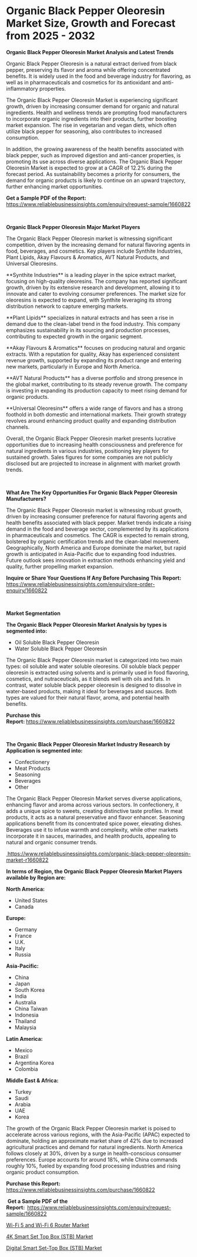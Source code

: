 <p><h1>Organic Black Pepper Oleoresin Market Size, Growth and Forecast from 2025 - 2032</h1></p><p><strong>Organic Black Pepper Oleoresin Market Analysis and Latest Trends</strong></p>
<p><p>Organic Black Pepper Oleoresin is a natural extract derived from black pepper, preserving its flavor and aroma while offering concentrated benefits. It is widely used in the food and beverage industry for flavoring, as well as in pharmaceuticals and cosmetics for its antioxidant and anti-inflammatory properties. </p><p>The Organic Black Pepper Oleoresin Market is experiencing significant growth, driven by increasing consumer demand for organic and natural ingredients. Health and wellness trends are prompting food manufacturers to incorporate organic ingredients into their products, further boosting market expansion. The rise in vegetarian and vegan diets, which often utilize black pepper for seasoning, also contributes to increased consumption. </p><p>In addition, the growing awareness of the health benefits associated with black pepper, such as improved digestion and anti-cancer properties, is promoting its use across diverse applications. The Organic Black Pepper Oleoresin Market is expected to grow at a CAGR of 12.2% during the forecast period. As sustainability becomes a priority for consumers, the demand for organic products is likely to continue on an upward trajectory, further enhancing market opportunities.</p></p>
<p><strong>Get a Sample PDF of the Report:&nbsp;</strong> <a href="https://www.reliablebusinessinsights.com/enquiry/request-sample/1660822?utm_campaign=62&utm_medium=2&utm_source=Github&utm_content=ia&utm_term=17012025&utm_id=organic-black-pepper-oleoresin">https://www.reliablebusinessinsights.com/enquiry/request-sample/1660822</a></p>
<p>&nbsp;</p>
<p><strong>Organic Black Pepper Oleoresin Major Market Players</strong></p>
<p><p>The Organic Black Pepper Oleoresin market is witnessing significant competition, driven by the increasing demand for natural flavoring agents in food, beverages, and cosmetics. Key players include Synthite Industries, Plant Lipids, Akay Flavours & Aromatics, AVT Natural Products, and Universal Oleoresins.</p><p>**Synthite Industries** is a leading player in the spice extract market, focusing on high-quality oleoresins. The company has reported significant growth, driven by its extensive research and development, allowing it to innovate and cater to evolving consumer preferences. The market size for oleoresins is expected to expand, with Synthite leveraging its strong distribution network to capture emerging markets.</p><p>**Plant Lipids** specializes in natural extracts and has seen a rise in demand due to the clean-label trend in the food industry. This company emphasizes sustainability in its sourcing and production processes, contributing to expected growth in the organic segment.</p><p>**Akay Flavours & Aromatics** focuses on producing natural and organic extracts. With a reputation for quality, Akay has experienced consistent revenue growth, supported by expanding its product range and entering new markets, particularly in Europe and North America.</p><p>**AVT Natural Products** has a diverse portfolio and strong presence in the global market, contributing to its steady revenue growth. The company is investing in expanding its production capacity to meet rising demand for organic products.</p><p>**Universal Oleoresins** offers a wide range of flavors and has a strong foothold in both domestic and international markets. Their growth strategy revolves around enhancing product quality and expanding distribution channels.</p><p>Overall, the Organic Black Pepper Oleoresin market presents lucrative opportunities due to increasing health consciousness and preference for natural ingredients in various industries, positioning key players for sustained growth. Sales figures for some companies are not publicly disclosed but are projected to increase in alignment with market growth trends.</p></p>
<p>&nbsp;</p>
<p><strong>What Are The Key Opportunities For Organic Black Pepper Oleoresin Manufacturers?</strong></p>
<p><p>The Organic Black Pepper Oleoresin market is witnessing robust growth, driven by increasing consumer preference for natural flavoring agents and health benefits associated with black pepper. Market trends indicate a rising demand in the food and beverage sector, complemented by its applications in pharmaceuticals and cosmetics. The CAGR is expected to remain strong, bolstered by organic certification trends and the clean-label movement. Geographically, North America and Europe dominate the market, but rapid growth is anticipated in Asia-Pacific due to expanding food industries. Future outlook sees innovation in extraction methods enhancing yield and quality, further propelling market expansion.</p></p>
<p><strong>Inquire or Share Your Questions If Any Before Purchasing This Report:</strong> <a href="https://www.reliablebusinessinsights.com/enquiry/pre-order-enquiry/1660822?utm_campaign=62&utm_medium=2&utm_source=Github&utm_content=ia&utm_term=17012025&utm_id=organic-black-pepper-oleoresin">https://www.reliablebusinessinsights.com/enquiry/pre-order-enquiry/1660822</a></p>
<p>&nbsp;</p>
<p><strong>Market Segmentation</strong></p>
<p><strong>The Organic Black Pepper Oleoresin Market Analysis by types is segmented into:</strong></p>
<p><ul><li>Oil Soluble Black Pepper Oleoresin</li><li>Water Soluble Black Pepper Oleoresin</li></ul></p>
<p><p>The Organic Black Pepper Oleoresin market is categorized into two main types: oil soluble and water soluble oleoresins. Oil soluble black pepper oleoresin is extracted using solvents and is primarily used in food flavoring, cosmetics, and nutraceuticals, as it blends well with oils and fats. In contrast, water soluble black pepper oleoresin is designed to dissolve in water-based products, making it ideal for beverages and sauces. Both types are valued for their natural flavor, aroma, and potential health benefits.</p></p>
<p><strong>Purchase this Report:&nbsp;</strong><a href="https://www.reliablebusinessinsights.com/purchase/1660822?utm_campaign=62&utm_medium=2&utm_source=Github&utm_content=ia&utm_term=17012025&utm_id=organic-black-pepper-oleoresin">https://www.reliablebusinessinsights.com/purchase/1660822</a></p>
<p>&nbsp;</p>
<p><strong>The Organic Black Pepper Oleoresin Market Industry Research by Application is segmented into:</strong></p>
<p><ul><li>Confectionery</li><li>Meat Products</li><li>Seasoning</li><li>Beverages</li><li>Other</li></ul></p>
<p><p>The Organic Black Pepper Oleoresin Market serves diverse applications, enhancing flavor and aroma across various sectors. In confectionery, it adds a unique spice to sweets, creating distinctive taste profiles. In meat products, it acts as a natural preservative and flavor enhancer. Seasoning applications benefit from its concentrated spice power, elevating dishes. Beverages use it to infuse warmth and complexity, while other markets incorporate it in sauces, marinades, and health products, appealing to natural and organic consumer trends.</p></p>
<p><a href="https://www.reliablebusinessinsights.com/organic-black-pepper-oleoresin-market-r1660822?utm_campaign=62&utm_medium=2&utm_source=Github&utm_content=ia&utm_term=17012025&utm_id=organic-black-pepper-oleoresin">&nbsp;https://www.reliablebusinessinsights.com/organic-black-pepper-oleoresin-market-r1660822</a></p>
<p><strong>In terms of Region, the Organic Black Pepper Oleoresin Market Players available by Region are:</strong></p>
<p>
    <p> <strong> North America: </strong>
        <ul>
            <li>United States</li>
            <li>Canada</li>
        </ul>
        </p> 
    <p> <strong> Europe: </strong>
        <ul>
            <li>Germany</li>
            <li>France</li>
            <li>U.K.</li>
            <li>Italy</li>
            <li>Russia</li>
        </ul>
        </p> 
    <p> <strong> Asia-Pacific: </strong>
        <ul>
            <li>China</li>
            <li>Japan</li>
            <li>South Korea</li>
            <li>India</li>
            <li>Australia</li>
            <li>China Taiwan</li>
            <li>Indonesia</li>
            <li>Thailand</li>
            <li>Malaysia</li>
        </ul>
        </p> 
    <p> <strong> Latin America: </strong>
        <ul>
            <li>Mexico</li>
            <li>Brazil</li>
            <li>Argentina Korea</li>
            <li>Colombia</li>
        </ul>
        </p> 
    <p> <strong> Middle East & Africa: </strong>
        <ul>
            <li>Turkey</li>
            <li>Saudi</li>
            <li>Arabia</li>
            <li>UAE</li>
            <li>Korea</li>
        </ul>
    </p>
    </p>
<p><p>The growth of the Organic Black Pepper Oleoresin market is poised to accelerate across various regions, with the Asia-Pacific (APAC) expected to dominate, holding an approximate market share of 42% due to increased agricultural practices and demand for natural ingredients. North America follows closely at 30%, driven by a surge in health-conscious consumer preferences. Europe accounts for around 18%, while China commands roughly 10%, fueled by expanding food processing industries and rising organic product consumption.</p></p>
<p><strong>Purchase this Report: </strong><a href="https://www.reliablebusinessinsights.com/purchase/1660822?utm_campaign=62&utm_medium=2&utm_source=Github&utm_content=ia&utm_term=17012025&utm_id=organic-black-pepper-oleoresin">https://www.reliablebusinessinsights.com/purchase/1660822</a></p>
<p>&nbsp;<strong>Get a Sample PDF of the Report:&nbsp;&nbsp;</strong><a href="https://www.reliablebusinessinsights.com/enquiry/request-sample/1660822?utm_campaign=62&utm_medium=2&utm_source=Github&utm_content=ia&utm_term=17012025&utm_id=organic-black-pepper-oleoresin">https://www.reliablebusinessinsights.com/enquiry/request-sample/1660822</a></p>
<p><strong></strong></p>
<p><p><a href="https://github.com/organophelia8282/Market-Research-Report-List-1/blob/main/wi-fi-5-and-wi-fi-6-router-market.md?utm_campaign=62&utm_medium=2&utm_source=Github&utm_content=ia&utm_term=17012025&utm_id=organic-black-pepper-oleoresin">Wi-Fi 5 and Wi-Fi 6 Router Market</a></p><p><a href="https://github.com/jamastodola515/Market-Research-Report-List-1/blob/main/4k-smart-set-top-box-stb-market.md?utm_campaign=62&utm_medium=2&utm_source=Github&utm_content=ia&utm_term=17012025&utm_id=organic-black-pepper-oleoresin">4K Smart Set Top Box (STB) Market</a></p><p><a href="https://github.com/danikabiele541/Market-Research-Report-List-1/blob/main/digital-smart-set-top-box-stb-market.md?utm_campaign=62&utm_medium=2&utm_source=Github&utm_content=ia&utm_term=17012025&utm_id=organic-black-pepper-oleoresin">Digital Smart Set-Top Box (STB) Market</a></p></p>